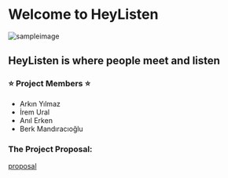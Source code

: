 # Welcome to HeyListen

![sampleimage](https://mikestrauss.net/wp-content/uploads/2017/07/The-Fight-Against-Listening-Music.jpg)

## HeyListen is where people meet and listen

### :star: Project Members :star:
- Arkın Yılmaz
- İrem Ural
- Anıl Erken
- Berk Mandıracıoğlu



### The Project Proposal:
[proposal](google.com)
